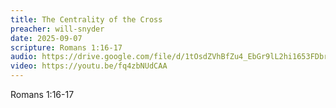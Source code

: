 ```yaml
---
title: The Centrality of the Cross
preacher: will-snyder
date: 2025-09-07
scripture: Romans 1:16-17
audio: https://drive.google.com/file/d/1tOsdZVhBfZu4_EbGr9lL2hi1653FDbrS/view?usp=sharing
video: https://youtu.be/fq4zbNUdCAA
---
```

Romans 1:16-17